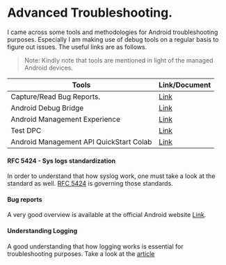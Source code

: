 # Advanced Troubleshooting. 

I came across some tools and methodologies for Android troubleshooting purposes. Especially I am making use of debug tools on a regular basis to figure out issues. The useful links are as follows.

> Note: Kindly note that tools are mentioned in light of the managed Android devices. 


Tools                                   |                                                  Link/Document | 
------------------------------------    | -------------------------------------------------------------- |
Capture/Read Bug Reports.               | [Link](https://developer.android.com/studio/debug/bug-report)  |
Android Debug Bridge                    | [Link](https://developer.android.com/studio/command-line/adb)  |
Android Management Experience           | [Link](https://enterprise.google.com/u/0/android/experience/)  |
Test DPC                                | [Link](https://play.google.com/store/apps/details?id=com.afwsamples.testdpc) |
Android Management API QuickStart Colab | [Link](https://www.apple.com/de/ipados/ipados-16/)             |


#### RFC 5424 - Sys logs standardization
In order to understand that how syslog work, one must take a look at the standard as well. [RFC 5424](https://www.rfc-editor.org/rfc/rfc5424) is governing those standards.

#### Bug reports
A very good overview is available at the official Android website [Link](https://source.android.com/setup/contribute/read-bug-reports).

#### Understanding Logging
A good understanding that how logging works is essential for troubleshooting purposes. Take a look at the [article](https://source.android.com/devices/tech/debug/understanding-logging?authuser=6)

